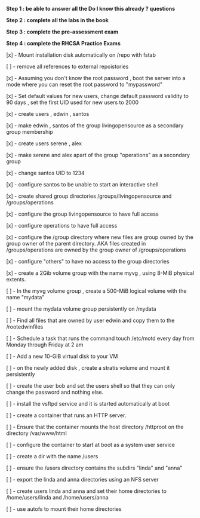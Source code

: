 

**Step 1 : be able to answer all the Do I know this already ? questions** 


**Step 2 : complete all the labs in the book**

**Step 3 : complete the pre-assessment exam**

**Step 4 : complete the RHCSA Practice Exams**

[x] -  Mount installation disk automatically on /repo with fstab 

[ ] - remove all references to external repoistories 

[x] - Assuming you don't know the root password , boot the server into a mode where you can reset the root password to "mypassword"

[x] - Set default values for new users,  change default password validity to 90 days , set the first UID used for new users to 2000

[x] - create users , edwin , santos

[x] - make edwin , santos of the group livingopensource as a secondary group membership 

[x] - create users serene , alex

[x] - make serene and alex apart of the group "operations" as a secondary group 

[x] - change santos UID to 1234 

[x] - configure santos to be unable to start an interactive shell 

[x] - create shared group directories /groups/livingopensource and /groups/operations

[x] - configure the group livingopensource to have full access 

[x] - configure operations to have full access 

[x] - configure the /group directory where new files are group owned by the group owner of the parent directory. AKA files created in /groups/operations are owned by the group owner of /groups/operations

[x] - configure "others" to have no access to the group directories 

[x] - create a 2Gib volume group with the name myvg , using 8-MiB physical extents. 

[ ] - In the myvg volume group , create a 500-MiB logical volume with the name "mydata"

[ ] - mount the mydata volume group persistently on /mydata

[ ] - Find all files that are owned by user edwin and copy them to the /rootedwinfiles

[ ] - Schedule a task that runs the command touch /etc/motd every day from Monday through Friday at 2 am 

[ ] - Add a new 10-GiB virtual disk to your VM 

[ ] - on the newly added disk , create a stratis volume and mount it persistently 

[ ] - create the user bob and set the users shell so that they can only change the password and nothing else.

[ ] - install the vsftpd service and it is started automatically at boot 

[ ] - create a container that runs an HTTP server. 

[ ] - Ensure that the container mounts the host directory /httproot on the directory /var/www/html 

[ ] - configure the container to start at boot as a system user service 

[ ] - create a dir with the name /users 

[ ] - ensure the /users directory contains the subdirs "linda" and "anna"

[ ] - export the linda and anna directories using an NFS server

[ ] - create users linda and anna and set their home directories to /home/users/linda and /home/users/anna

[ ] - use autofs to mount their home directories 
